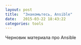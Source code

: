 ```yaml
---
layout: post
title:  "Знакомьтесь, Ansible"
date:   2015-03-22 18:43:22
categories: tools
---
```


Черновик материала про Ansible